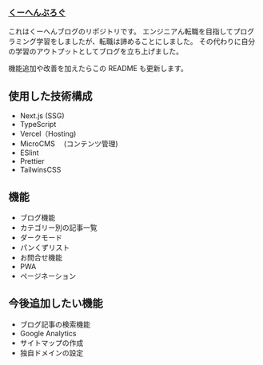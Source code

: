 ### [くーへんぶろぐ](https://kuchen-blog.vercel.app/)

これはくーへんブログのリポジトリです。
エンジニアん転職を目指してプログラミング学習をしましたが、転職は諦めることにしました。
その代わりに自分の学習のアウトプットとしてブログを立ち上げました。

機能追加や改善を加えたらこの README も更新します。

## 使用した技術構成

- Next.js (SSG)
- TypeScript
- Vercel（Hosting)
- MicroCMS 　(コンテンツ管理)
- ESlint
- Prettier
- TailwinsCSS

## 機能

- ブログ機能
- カテゴリー別の記事一覧
- ダークモード
- パンくずリスト
- お問合せ機能
- PWA
- ページネーション

## 今後追加したい機能

- ブログ記事の検索機能
- Google Analytics
- サイトマップの作成
- 独自ドメインの設定
